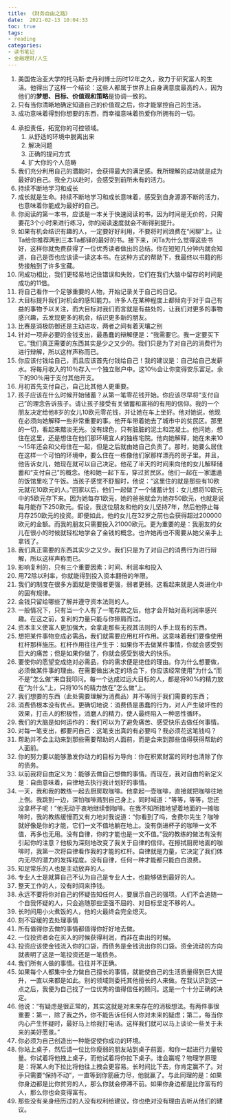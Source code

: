```yaml
---
title: 《财务自由之路》
date:  2021-02-13 10:04:33
toc: true
tags: 
- reading
categories:
- 读书笔记
- 金融理财/人生
---
```


1. 美国佐治亚大学的托马斯·史丹利博士历时12年之久，致力于研究富人的生活。他得出了这样一个结论：这些人都属于世界上自身满意度最高的人，因为他们的**梦想、目标、价值观和策略**是协调一致的。
2. 只有当你清晰地确定知道自己的价值观之后，你才能掌控自己的生活。
3. 成功意味着得到你想要的东西，而幸福意味着热爱你所拥有的一切。
<!-- more -->
4. 承担责任，拓宽你的可控领域。
   1. 从舒适的环境中脱离出来
   2. 解决问题
   3. 正确的提问方式
   4. 扩大你的个人范畴
5. 我们充分利用自己的潜能时，会获得最大的满足感。我所理解的成功就是成为最好的自己。我全力以赴时，会感受到前所未有的活力。
6. 持续不断地学习和成长
7. 成长就是生命。持续不断地学习和成长意味着，感受到自身源源不断的活力，也意味着你能成为最好的自己。
8. 你阅读的第一本书，应该是一本关于快速阅读的书，因为时间是无价的，只需要花3个小时来进行练习，你的阅读速度就会不断得到提升。
9. 如果有机会结识有趣的人，一定要好好利用，不要将时间浪费在“闲聊”上。让Ta给你推荐两到三本Ta都铎的最好的书。接下来，问Ta为什么觉得这些书好，这样你就免费获得了一位优秀读者做出的总结。你在短短几分钟内就会知道，自己是否也应该读一读这本书。在这种方式的帮助下，我最终以书籍的形势接触到了许多宝藏。
10. 同成功相比，我们更轻易地记住错误和失败，它们在我们大脑中留存的时间是成功的11倍。
11. 将自己看作一个足够重要的人物，开始记录关于自己的日记。
12. 大目标提升我们对机会的感知能力。许多人在某种程度上都倾向于对于自己有益的事物予以关注，而大目标对我们而言就是有益处的，让我们对更多的事物感兴趣，去发现更多的机会，结识更多新的朋友。
13. 比赛是消极防御还是主动进攻，两者之间有着天壤之别
14. 针对一项非必要的金钱支出，最愚蠢的辩解便是：“我需要它。我一定要买下它。”我们真正需要的东西其实是少之又少的。我们只是为了对自己的消费行为进行辩解，所以这样声称而已。
15. 你应该付钱给自己，而且应该首先付钱给自己！我的建议是：自己给自己发薪水。将每月收入的10％存入一个独立账户中。这10％会让你变得安乐富足。余下的90％用于支付其他开支。
16. 月初首先支付自己，自己比其他人更重要。
17. 孩子应该在什么时候开始储蓄？从第一笔零花钱开始。你应该尽早将“支付自己”的理念告诉孩子。请让孩子接受有关储蓄和富裕的有用的信仰。我的一个朋友决定给他8岁的女儿10欧元零花钱，并让她在车上坐好。他对她说，他现在必须向她解释一些非常重要的事。他开车带着她去了城市中的贫民区。那里的一切，看起来黯淡无光。没有绿色，只有脏脏的泥土和混凝土。他问她，想住在这里，还是想住在他们那环境宜人的独栋宅院。他向她解释，她在未来10～15年还会和父母住在一起，但是之后就由她自己负责了。那时，她要么居住在这样一个可怕的环境中，要么住在一栋像他们家那样漂亮的房子里。并且，他告诉女儿，她现在就可以自己决定。他花了半天的时间来向他的女儿解释储蓄和“支付自己”的概念。他和她一起下车，穿过贫民区。他们一起在一家邋遢的饭馆里吃了午饭。当孩子感觉不舒服时，他说：“这里住的就是那些有10欧元就花10欧元的人。”回家以后，他们一起做了一个储蓄计划：女儿想将10欧元中的5欧元存下来。因为她每存1欧元，她的爸爸就会为她存50欧元，也就是说每月能存下250欧元。假设，我这位朋友和他的女儿坚持7年，然后他停止每月存250欧元的投资。即便如此，他的女儿在32岁之前也会获得超过200000欧元的金额。而我的朋友只需要投入21000欧元。更为重要的是：我朋友的女儿在很小的时候就轻松地学会了金钱的概念。也许她再也不需要从她父亲手上拿钱了。
18. 我们真正需要的东西其实少之又少。我们只是为了对自己的消费行为进行辩解，所以这样声称而已。
19. 影响复利的，只有三个重要因素：时间、利润率和投入
20. 用72除以利率，你就能得到投入资本翻倍的年限。
21. 我们的制度在很多方面就是使强者更强，弱者更弱。这看起来就是人类进化中的固有规律。
22. 金钱只留给哪些了解并遵守资本法则的人。
23. 一般情况下，只有当一个人有了一笔存款之后，他才会开始对高利润率感兴趣。在这之前，复利的力量只能与你擦肩而过。
24. 资本主义使富人更加强大，会拿走那些无视其法则的人手上现有的东西。
13. 想把某件事物变成必需品，我们就需要应用杠杆作用。这意味着我们要像使用杠杆那样施压。杠杆作用往往产生于：如果你不去做某件事情，你就会感受到巨大的痛苦；但是如果你做了，你就会感受到极大的快乐。
14. 要使你的愿望变成绝对必需品，你的需求便是绝佳的理由。你为什么想要做，必须做某件事的理由。在需要做出决定的场合下，你应该经常使用”为什么“而不是”怎么做“来自我叩问。每一个达成过远大目标的人，都是将90%的精力放在”为什么“上，只将10%的精力放在”怎么做“上。
15. 我们想要的东西（此处需要理解为消费品）并不等同于我们需要的东西；
16. 消费债根本没有优点。更确切地说：消费债是愚蠢的行为，对人产生破坏性的效果，打击人的积极性，消磨人的精力，使人最终陷入一种恶性循环。
17. 我们的大脑是如何运作的：我们可以为了避免痛苦、感受快乐去做任何事情。
18. 对每一笔支出，都要问自己：这笔支出真的有必要吗？我必须花这笔钱吗？
19. 帮助并不会主动来到那些需要帮助的人面前，而是会来到那些值得获得帮助的人面前。
20. 你的努力要以能够激发你动力的目标为导向：你在积累财富的同时也清除了你的债务。
21. 以前我将自由定义为：能够去做自己想做的事情。而现在，我对自由的新定义是：自由意味着，自律地去执行我计划好的事情。
22. 一天，我和我的教练一起去厨房取咖啡。他拿起一壶咖啡，直接就把咖啡往地上倒。我跳到一边，深怕咖啡溅到自己身上，同时喊道：“等等，等等，您还没拿杯子呢！”他无动于衷地继续倒咖啡。在我不知所措地望着地面的一摊咖啡时，我的教练缓慢而又有力地对我说道：“你看到了吗，舍费尔先生？咖啡就好像是你的才能，它们一文不值地躺在地上。没有倒进杯子的咖啡一文不值，再多也无用。没有自律，你的才能也是一文不值。”我的教练的做法有没有引起你的注意？他极为深刻地改变了我关于自律的信仰。在擦拭厨房地面的咖啡时，我第一次将自律看作我的才能的杠杆。自律就是力量，它决定了我们体内无尽的潜力的发挥程度。没有自律，任何一种才能都只能白白浪费。
23. 知足常乐的人也是主动放弃的人。
24. 专业人士是就算自己不认为自己是专业人士，也能够做到最好的人。
25. 整天工作的人，没有时间来挣钱。
26. 永远不要将你对自己的怀疑告知任何人，要展示自己的强项。人们不会追随一个自我怀疑的人，只会追随那些坚强不屈的、对目标坚定不移的人。
27. 长时间用小火煮饭的人，他的火最终会完全熄灭。
28. 刻不容缓的去处理事情
29. 所有值得你去做的事情都值得你好好地去做。
30. 一位投资者会在买入的时候获得利润，而非在卖出的时候。
43. 投资应该使金钱流入你的口袋，而债务是金钱流出你的口袋。资金流动的方向就表明了这是一笔投资还是一笔债务。
44. 我们所有人做的事情。往往并不正确。
45. 如果每个人都集中全力做自己擅长的事情，就能使自己的生活质量得到巨大提升，一直以来都是如此。别的领域则委托其他擅长的人来做。在我认识到这一点之后，我便为自己找了一位优秀的值得信任的顾问。这是一个十分正确的决定。
46. 他说：“有疑虑是很正常的，其实这就是对未来存在的消极想法。有两件事很重要：第一，除了我之外，你不能告诉任何人你对未来的疑虑；第二，每当你内心产生怀疑时，最好马上给我打电话。这样我们就可以马上谈论一些关于未来的美好愿景。”
47. 你必须为自己创造出一种能促使你成功的环境。
48. 你站上桌子，然后请一位比你瘦弱的朋友站到桌子前面，和你一起进行力量较量。你试着将他拽上桌子，而他试着将你拉下桌子。谁会赢呢？物理学原理是：将某人向下拉比将他往上拽会更容易。长时间比下去，你肯定赢不了。对手只需要“保持不动”，一直等到你筋疲力尽，他就赢了。与此同理的是：如果你身边都是比你贫穷的人，那么你就会停滞不前。如果你身边都是比你富有的人，那么你也会变得富有。
49. 那些没有亲身经历过的人没有权利给建议，你也绝对没有理由去听从他们的建议。

